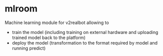 # mlroom
Machine learning module for v2realbot allowing to
- train the model (including training on external hardware and uploading trained model back to the platform)
- deploy the model (transformation to the format required by model and running predict)

